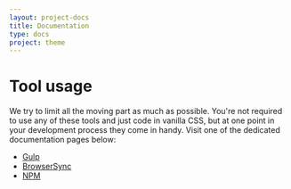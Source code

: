 ```yaml
---
layout: project-docs
title: Documentation
type: docs
project: theme
---
```

# Tool usage

We try to limit all the moving part as much as possible. You're not required to use any of these tools and just code
 in vanilla CSS, but at one point in your development process they come in handy. Visit one of the dedicated documentation
  pages below:

- [Gulp](/theme/docs/usage-gulp.html)
- [BrowserSync](/theme/docs/usage-browsersync.html)
- [NPM](/theme/docs/usage-npm.html)